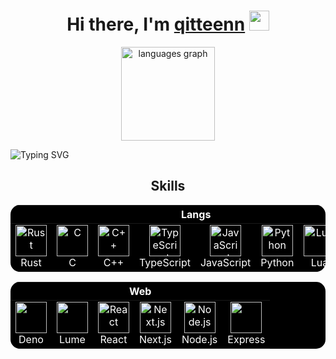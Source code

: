 <h1 align="center">Hi there, I'm <a href="https://github.com/Tester0521" target="_blank">qitteenn</a>
<img src="https://github.com/blackcater/blackcater/raw/main/images/Hi.gif" height="32"/></h1>

<div align="center">
  <img src="https://github-readme-stats.vercel.app/api/top-langs?username=Tester0521&locale=en&hide_title=false&layout=compact&card_width=335&langs_count=5&theme=tokyonight&hide_border=true" height="150" alt="languages graph"  />
</div>

![Typing SVG](https://readme-typing-svg.herokuapp.com?color=%2336BCF7&center=true&duration=10000&width=1000&lines=Mojo+TypeScript+ILOVEC%2B%2B+MAX%26Mojo+c+python+ILOVERUST+Lua+js+sql)

<h2 align="center">Skills</h2>

<div align="center">
<table style="background-color: black; color: white; border: none; border-radius: 15px; overflow: hidden;">
  <thead>
    <tr>
      <th colspan="8" align="center" style="color: white;">Langs</th>
    </tr>
  </thead>
  <tbody>
    <tr>
      <td align="center" style="width: 500px; border: none;">
        <img src="https://mir-s3-cdn-cf.behance.net/project_modules/disp/fe36cc42774743.57ee5f329fae6.gif" alt="Rust" width="50" height="50"/>
        <br>Rust
      </td>
      <td align="center" style="border: none;">
        <img src="https://www.clipartmax.com/png/middle/240-2409409_c-programming-icon-c-programming-language-icon.png" alt="C" width="50" height="50"/>
        <br>C
      </td>
      <td align="center" style="border: none;">
        <img src="https://techstack-generator.vercel.app/cpp-icon.svg" alt="C++" width="50" height="50"/>
        <br>C++
      </td>
      <td align="center" style="border: none;">
        <img src="https://techstack-generator.vercel.app/ts-icon.svg" alt="TypeScript" width="50" height="50"/>
        <br>TypeScript
      </td>
      <td align="center" style="border: none;">
        <img src="https://techstack-generator.vercel.app/js-icon.svg" alt="JavaScript" width="50" height="50"/>
        <br>JavaScript
      </td>
      <td align="center" style="border: none;">
        <img src="https://techstack-generator.vercel.app/python-icon.svg" alt="Python" width="50" height="50"/>
        <br>Python
      </td>
      <td align="center" style="border: none;">
        <img src="https://icons.veryicon.com/png/o/file-type/file-type-icon-library/lua.png" alt="Lua" width="50" height="50"/>
        <br>Lua
      </td>
      <td align="center" style="border: none;">
        <img src="https://modular-mojotools.gallerycdn.vsassets.io/extensions/modular-mojotools/vscode-mojo/24.4.0/1717719094674/Microsoft.VisualStudio.Services.Icons.Default" alt="Mojo" width="50" height="50"/>
        <br>Mojo
      </td>
      <td align="center" style="border: none;">
        <img src="https://www.shareicon.net/download/2015/09/06/96676_file.ico" alt="SQL" width="50" height="50"/>
        <br>SQL
      </td>
    </tr>
  </tbody>
</table>
</div>

<div align="center">
<table style="background-color: black; color: white; border: none; border-radius: 15px; overflow: hidden;">
  <thead>
    <tr>
      <th colspan="8" align="center" style="color: white;">Web</th>
    </tr>
  </thead>
  <tbody>
    <tr>
      <td align="center" style="border: none;">
        <img src="https://user-images.githubusercontent.com/2944237/84758163-b73e3b00-afe2-11ea-85bc-9434594960be.png" width="50" height="50"/>
        <br>Deno
      </td>
      <td align="center" style="border: none;">
        <img src="https://user-images.githubusercontent.com/2944237/84758163-b73e3b00-afe2-11ea-85bc-9434594960be.png" width="50" height="50"/>
        <br>Lume
      </td>
      <td align="center" style="border: none;">
        <img src="https://techstack-generator.vercel.app/react-icon.svg" width="50" height="50" alt="React"/>
        <br>React
      </td>
      <td align="center" style="border: none;">
        <a href="https://nextjs.org/" style="color: white;">
          <img src="https://skillicons.dev/icons?i=nextjs" width="50" height="50" alt="Next.js"/>
        </a>
        <br>Next.js
      </td>
      <td align="center" style="border: none;">
        <img src="https://cdn.worldvectorlogo.com/logos/nodejs-icon.svg" width="50" height="50" alt="Node.js"/><br>Node.js
      </td>
      <td align="center" style="border: none;">
        <img src="https://skillicons.dev/icons?i=express" width="50" height="50"/><br>Express
      </td>
    </tr>
  </tbody>
</table>
</div>


